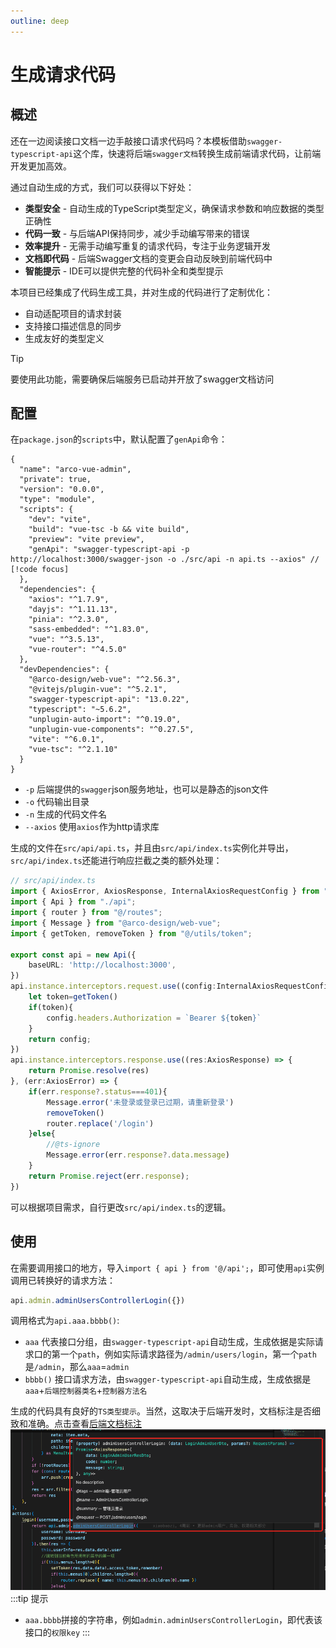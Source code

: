 ```yaml
---
outline: deep
---
```

# 生成请求代码

## 概述
还在一边阅读接口文档一边手敲接口请求代码吗？本模板借助`swagger-typescript-api`这个库，快速将后端`swagger文档`转换生成前端请求代码，让前端开发更加高效。

通过自动生成的方式，我们可以获得以下好处：

- **类型安全** - 自动生成的TypeScript类型定义，确保请求参数和响应数据的类型正确性
- **代码一致** - 与后端API保持同步，减少手动编写带来的错误
- **效率提升** - 无需手动编写重复的请求代码，专注于业务逻辑开发
- **文档即代码** - 后端Swagger文档的变更会自动反映到前端代码中
- **智能提示** - IDE可以提供完整的代码补全和类型提示

本项目已经集成了代码生成工具，并对生成的代码进行了定制优化：

- 自动适配项目的请求封装
- 支持接口描述信息的同步
- 生成友好的类型定义

> [!TIP]
> 要使用此功能，需要确保后端服务已启动并开放了swagger文档访问

## 配置
在`package.json`的`scripts`中，默认配置了`genApi`命令：
```json{10}
{
  "name": "arco-vue-admin",
  "private": true,
  "version": "0.0.0",
  "type": "module",
  "scripts": {
    "dev": "vite",
    "build": "vue-tsc -b && vite build",
    "preview": "vite preview",
    "genApi": "swagger-typescript-api -p http://localhost:3000/swagger-json -o ./src/api -n api.ts --axios" // [!code focus]
  },
  "dependencies": {
    "axios": "^1.7.9",
    "dayjs": "^1.11.13",
    "pinia": "^2.3.0",
    "sass-embedded": "^1.83.0",
    "vue": "^3.5.13",
    "vue-router": "^4.5.0"
  },
  "devDependencies": {
    "@arco-design/web-vue": "^2.56.3",
    "@vitejs/plugin-vue": "^5.2.1",
    "swagger-typescript-api": "13.0.22",
    "typescript": "~5.6.2",
    "unplugin-auto-import": "^0.19.0",
    "unplugin-vue-components": "^0.27.5",
    "vite": "^6.0.1",
    "vue-tsc": "^2.1.10"
  }
}
```
- `-p` 后端提供的`swagger`json服务地址，也可以是静态的json文件
- `-o` 代码输出目录
- `-n` 生成的代码文件名
- `--axios` 使用`axios`作为http请求库
  
生成的文件在`src/api/api.ts`，并且由`src/api/index.ts`实例化并导出，`src/api/index.ts`还能进行响应拦截之类的额外处理：
```ts
// src/api/index.ts
import { AxiosError, AxiosResponse, InternalAxiosRequestConfig } from "axios";
import { Api } from "./api";
import { router } from "@/routes";
import { Message } from "@arco-design/web-vue";
import { getToken, removeToken } from "@/utils/token";

export const api = new Api({
    baseURL: 'http://localhost:3000',
})
api.instance.interceptors.request.use((config:InternalAxiosRequestConfig) => {
	let token=getToken()
	if(token){
		config.headers.Authorization = `Bearer ${token}`
	}
    return config;
})
api.instance.interceptors.response.use((res:AxiosResponse) => {
    return Promise.resolve(res)
}, (err:AxiosError) => {
    if(err.response?.status===401){
        Message.error('未登录或登录已过期，请重新登录')
        removeToken()
        router.replace('/login')
    }else{
		//@ts-ignore
		Message.error(err.response?.data.message)
	}
    return Promise.reject(err.response);
})

```
可以根据项目需求，自行更改`src/api/index.ts`的逻辑。

## 使用
在需要调用接口的地方，导入`import { api } from '@/api';`，即可使用`api`实例调用已转换好的请求方法：
```ts
api.admin.adminUsersControllerLogin({})
```
调用格式为`api.aaa.bbbb()`:
- `aaa` 代表接口分组，由`swagger-typescript-api`自动生成，生成依据是实际请求口的第一个`path`，例如实际请求路径为`/admin/users/login`，第一个`path`是`/admin`，那么`aaa`=`admin`
- `bbbb()` 接口请求方法，由`swagger-typescript-api`自动生成，生成依据是`aaa`+`后端控制器类名`+`控制器方法名`

生成的代码具有良好的`TS类型提示`。当然，这取决于后端开发时，文档标注是否细致和准确。点击查看[后端文档标注](../../backend/nestjs-starter/swagger.md#标注)
![TS类型提示](./assets/swagger_api_demo1.png)
:::tip 提示
- `aaa.bbbb`拼接的字符串，例如`admin.adminUsersControllerLogin`，即代表该接口的`权限key`
:::